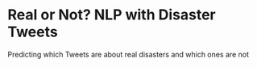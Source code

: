 # Real or Not? NLP with Disaster Tweets
Predicting which Tweets are about real disasters and which ones are not
